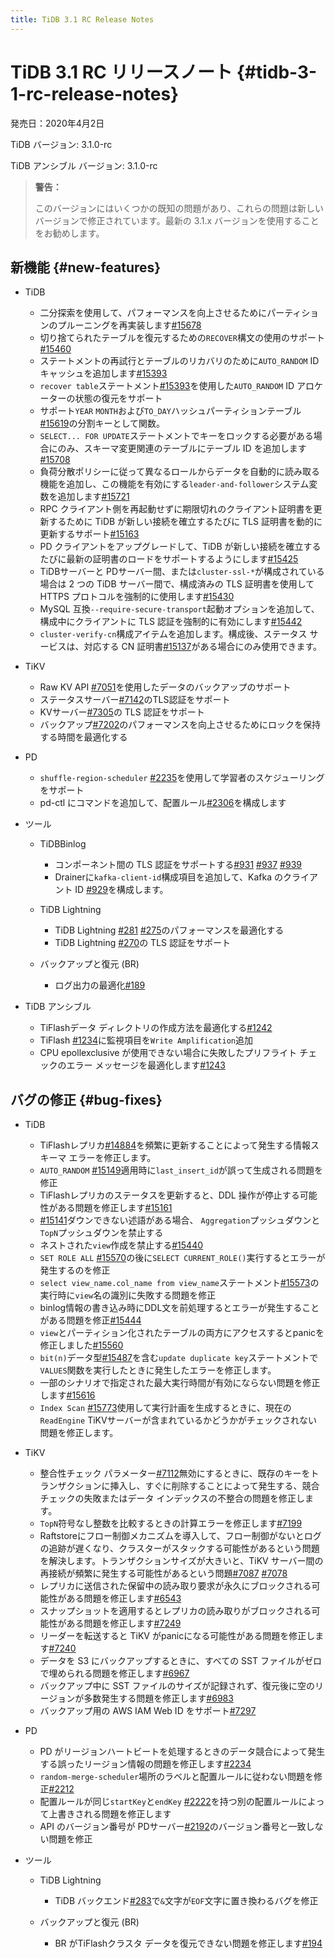 ```yaml
---
title: TiDB 3.1 RC Release Notes
---
```


# TiDB 3.1 RC リリースノート {#tidb-3-1-rc-release-notes}

発売日：2020年4月2日

TiDB バージョン: 3.1.0-rc

TiDB アンシブル バージョン: 3.1.0-rc

> **警告：**
>
> このバージョンにはいくつかの既知の問題があり、これらの問題は新しいバージョンで修正されています。最新の 3.1.x バージョンを使用することをお勧めします。

## 新機能 {#new-features}

-   TiDB

    -   二分探索を使用して、パフォーマンスを向上させるためにパーティションのプルーニングを再実装します[#15678](https://github.com/pingcap/tidb/pull/15678)
    -   切り捨てられたテーブルを復元するための`RECOVER`構文の使用のサポート[#15460](https://github.com/pingcap/tidb/pull/15460)
    -   ステートメントの再試行とテーブルのリカバリのために`AUTO_RANDOM` ID キャッシュを追加します[#15393](https://github.com/pingcap/tidb/pull/15393)
    -   `recover table`ステートメント[#15393](https://github.com/pingcap/tidb/pull/15393)を使用した`AUTO_RANDOM` ID アロケーターの状態の復元をサポート
    -   サポート`YEAR` `MONTH`および`TO_DAY`ハッシュパーティションテーブル[#15619](https://github.com/pingcap/tidb/pull/15619)の分割キーとして関数。
    -   `SELECT... FOR UPDATE`ステートメントでキーをロックする必要がある場合にのみ、スキーマ変更関連のテーブルにテーブル ID を追加します[#15708](https://github.com/pingcap/tidb/pull/15708)
    -   負荷分散ポリシーに従って異なるロールからデータを自動的に読み取る機能を追加し、この機能を有効にする`leader-and-follower`システム変数を追加します[#15721](https://github.com/pingcap/tidb/pull/15721)
    -   RPC クライアント側を再起動せずに期限切れのクライアント証明書を更新するために TiDB が新しい接続を確立するたびに TLS 証明書を動的に更新するサポート[#15163](https://github.com/pingcap/tidb/pull/15163)
    -   PD クライアントをアップグレードして、TiDB が新しい接続を確立するたびに最新の証明書のロードをサポートするようにします[#15425](https://github.com/pingcap/tidb/pull/15425)
    -   TiDBサーバーと PDサーバー間、または`cluster-ssl-*`が構成されている場合は 2 つの TiDB サーバー間で、構成済みの TLS 証明書を使用して HTTPS プロトコルを強制的に使用します[#15430](https://github.com/pingcap/tidb/pull/15430)
    -   MySQL 互換`--require-secure-transport`起動オプションを追加して、構成中にクライアントに TLS 認証を強制的に有効にします[#15442](https://github.com/pingcap/tidb/pull/15442)
    -   `cluster-verify-cn`構成アイテムを追加します。構成後、ステータス サービスは、対応する CN 証明書[#15137](https://github.com/pingcap/tidb/pull/15137)がある場合にのみ使用できます。

-   TiKV

    -   Raw KV API [#7051](https://github.com/tikv/tikv/pull/7051)を使用したデータのバックアップのサポート
    -   ステータスサーバー[#7142](https://github.com/tikv/tikv/pull/7142)のTLS認証をサポート
    -   KVサーバー[#7305](https://github.com/tikv/tikv/pull/7305)の TLS 認証をサポート
    -   バックアップ[#7202](https://github.com/tikv/tikv/pull/7202)のパフォーマンスを向上させるためにロックを保持する時間を最適化する

-   PD

    -   `shuffle-region-scheduler` [#2235](https://github.com/pingcap/pd/pull/2235)を使用して学習者のスケジューリングをサポート
    -   pd-ctl にコマンドを追加して、配置ルール[#2306](https://github.com/pingcap/pd/pull/2306)を構成します

-   ツール

    -   TiDBBinlog

        -   コンポーネント間の TLS 認証をサポートする[#931](https://github.com/pingcap/tidb-binlog/pull/931) [#937](https://github.com/pingcap/tidb-binlog/pull/937) [#939](https://github.com/pingcap/tidb-binlog/pull/939)
        -   Drainerに`kafka-client-id`構成項目を追加して、Kafka のクライアント ID [#929](https://github.com/pingcap/tidb-binlog/pull/929)を構成します。

    -   TiDB Lightning

        -   TiDB Lightning [#281](https://github.com/pingcap/tidb-lightning/pull/281) [#275](https://github.com/pingcap/tidb-lightning/pull/275)のパフォーマンスを最適化する
        -   TiDB Lightning [#270](https://github.com/pingcap/tidb-lightning/pull/270)の TLS 認証をサポート

    -   バックアップと復元 (BR)

        -   ログ出力の最適化[#189](https://github.com/pingcap/br/pull/189)

-   TiDB アンシブル

    -   TiFlashデータ ディレクトリの作成方法を最適化する[#1242](https://github.com/pingcap/tidb-ansible/pull/1242)
    -   TiFlash [#1234](https://github.com/pingcap/tidb-ansible/pull/1234)に監視項目を`Write Amplification`追加
    -   CPU epollexclusive が使用できない場合に失敗したプリフライト チェックのエラー メッセージを最適化します[#1243](https://github.com/pingcap/tidb-ansible/pull/1243)

## バグの修正 {#bug-fixes}

-   TiDB

    -   TiFlashレプリカ[#14884](https://github.com/pingcap/tidb/pull/14884)を頻繁に更新することによって発生する情報スキーマ エラーを修正します。
    -   `AUTO_RANDOM` [#15149](https://github.com/pingcap/tidb/pull/15149)適用時に`last_insert_id`が誤って生成される問題を修正
    -   TiFlashレプリカのステータスを更新すると、DDL 操作が停止する可能性がある問題を修正します[#15161](https://github.com/pingcap/tidb/pull/15161)
    -   [#15141](https://github.com/pingcap/tidb/pull/15141)ダウンできない述語がある場合、 `Aggregation`プッシュダウンと`TopN`プッシュダウンを禁止する
    -   ネストされた`view`作成を禁止する[#15440](https://github.com/pingcap/tidb/pull/15440)
    -   `SET ROLE ALL` [#15570](https://github.com/pingcap/tidb/pull/15570)の後に`SELECT CURRENT_ROLE()`実行するとエラーが発生するのを修正
    -   `select view_name.col_name from view_name`ステートメント[#15573](https://github.com/pingcap/tidb/pull/15573)の実行時に`view`名の識別に失敗する問題を修正
    -   binlog情報の書き込み時にDDL文を前処理するとエラーが発生することがある問題を修正[#15444](https://github.com/pingcap/tidb/pull/15444)
    -   `view`とパーティション化されたテーブルの両方にアクセスするとpanicを修正しました[#15560](https://github.com/pingcap/tidb/pull/15560)
    -   `bit(n)`データ型[#15487](https://github.com/pingcap/tidb/pull/15487)を含む`update duplicate key`ステートメントで`VALUES`関数を実行したときに発生したエラーを修正します。
    -   一部のシナリオで指定された最大実行時間が有効にならない問題を修正します[#15616](https://github.com/pingcap/tidb/pull/15616)
    -   `Index Scan` [#15773](https://github.com/pingcap/tidb/pull/15773)使用して実行計画を生成するときに、現在の`ReadEngine` TiKVサーバーが含まれているかどうかがチェックされない問題を修正します。

-   TiKV

    -   整合性チェック パラメーター[#7112](https://github.com/tikv/tikv/pull/7112)無効にするときに、既存のキーをトランザクションに挿入し、すぐに削除することによって発生する、競合チェックの失敗またはデータ インデックスの不整合の問題を修正します。
    -   `TopN`符号なし整数を比較するときの計算エラーを修正します[#7199](https://github.com/tikv/tikv/pull/7199)
    -   Raftstoreにフロー制御メカニズムを導入して、フロー制御がないとログの追跡が遅くなり、クラスターがスタックする可能性があるという問題を解決します。トランザクションサイズが大きいと、TiKV サーバー間の再接続が頻繁に発生する可能性があるという問題[#7087](https://github.com/tikv/tikv/pull/7087) [#7078](https://github.com/tikv/tikv/pull/7078)
    -   レプリカに送信された保留中の読み取り要求が永久にブロックされる可能性がある問題を修正します[#6543](https://github.com/tikv/tikv/pull/6543)
    -   スナップショットを適用するとレプリカの読み取りがブロックされる可能性がある問題を修正します[#7249](https://github.com/tikv/tikv/pull/7249)
    -   リーダーを転送すると TiKV がpanicになる可能性がある問題を修正します[#7240](https://github.com/tikv/tikv/pull/7240)
    -   データを S3 にバックアップするときに、すべての SST ファイルがゼロで埋められる問題を修正します[#6967](https://github.com/tikv/tikv/pull/6967)
    -   バックアップ中に SST ファイルのサイズが記録されず、復元後に空のリージョンが多数発生する問題を修正します[#6983](https://github.com/tikv/tikv/pull/6983)
    -   バックアップ用の AWS IAM Web ID をサポート[#7297](https://github.com/tikv/tikv/pull/7297)

-   PD

    -   PD がリージョンハートビートを処理するときのデータ競合によって発生する誤ったリージョン情報の問題を修正します[#2234](https://github.com/pingcap/pd/pull/2234)
    -   `random-merge-scheduler`場所のラベルと配置ルールに従わない問題を修正[#2212](https://github.com/pingcap/pd/pull/2221)
    -   配置ルールが同じ`startKey`と`endKey` [#2222](https://github.com/pingcap/pd/pull/2222)を持つ別の配置ルールによって上書きされる問題を修正します
    -   API のバージョン番号が PDサーバー[#2192](https://github.com/pingcap/pd/pull/2192)のバージョン番号と一致しない問題を修正

-   ツール

    -   TiDB Lightning

        -   TiDB バックエンド[#283](https://github.com/pingcap/tidb-lightning/pull/283)で`&`文字が`EOF`文字に置き換わるバグを修正

    -   バックアップと復元 (BR)

        -   BR がTiFlashクラスタ データを復元できない問題を修正します[#194](https://github.com/pingcap/br/pull/194)
